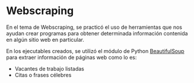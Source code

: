 # Webscraping
En el tema de Webscraping, se practicó el uso de herramientas que nos ayudan crear programas para obtener determinada información contenida en algún sitio web en particular.

En los ejecutables creados, se utilizó el módulo de Python [BeautifulSoup](https://pypi.org/project/beautifulsoup4/) para extraer información de páginas web como lo es:
+ Vacantes de trabajo listadas
+ Citas o frases célebres